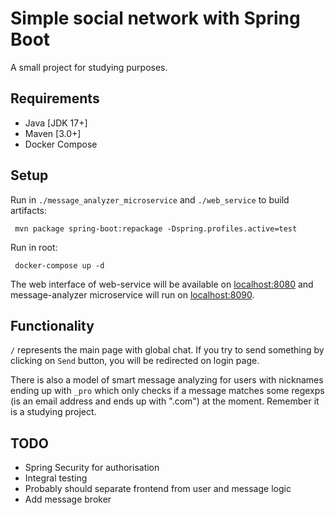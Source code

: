 # Simple social network with Spring Boot

A small project for studying purposes.

## Requirements

* Java [JDK 17+]
* Maven [3.0+]
* Docker Compose

## Setup

Run in `./message_analyzer_microservice` and `./web_service` to build artifacts:
```
 mvn package spring-boot:repackage -Dspring.profiles.active=test
```

Run in root:
```
 docker-compose up -d
```

The web interface of web-service will be available on [localhost:8080](http://localhost:8080/)
and message-analyzer microservice will run on [localhost:8090](http://localhost:8090/).

## Functionality

`/` represents the main page with global chat. If you try to send something by clicking on `Send` button, 
you will be redirected on login page.

There is also a model of smart message analyzing for users with nicknames ending up with `_pro` which
only checks if a message matches some regexps (is an email address and ends up with ".com") at the moment. 
Remember it is a studying project.

## TODO

* Spring Security for authorisation
* Integral testing
* Probably should separate frontend from user and message logic
* Add message broker
